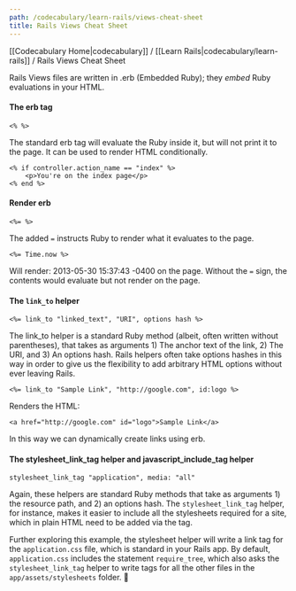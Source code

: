 ```yaml
---
path: /codecabulary/learn-rails/views-cheat-sheet
title: Rails Views Cheat Sheet
---
```

[[Codecabulary Home|codecabulary]] / [[Learn Rails|codecabulary/learn-rails]] / Rails Views Cheat Sheet

<!-- ---title: Rails Views Cheat Sheet -->

Rails Views files are written in .erb (Embedded Ruby); they _embed_ Ruby evaluations in your HTML. 

#### The erb tag

	<% %>
		
The standard erb tag will evaluate the Ruby inside it, but will not print it to the page. It can be used to render HTML conditionally.

	<% if controller.action_name == "index" %>
		<p>You're on the index page</p>
	<% end %>
		
#### Render erb

	<%= %>
		
The added `=` instructs Ruby to render what it evaluates to the page.

	<%= Time.now %>
		
Will render: 2013-05-30 15:37:43 -0400 on the page. Without the `=` sign, the contents would evaluate but not render on the page. 

#### The `link_to` helper

	<%= link_to "linked_text", "URI", options hash %>
		
The link_to helper is a standard Ruby method (albeit, often written without parentheses), that takes as arguments 1) The anchor text of the link, 2) The URI, and 3) An options hash. Rails helpers often take options hashes in this way in order to give us the flexibility to add arbitrary HTML options without ever leaving Rails. 

	<%= link_to "Sample Link", "http://google.com", id:logo %>
		
Renders the HTML:

	<a href="http://google.com" id="logo">Sample Link</a>
		
In this way we can dynamically create links using erb.

#### The stylesheet_link_tag helper and javascript_include_tag helper

	stylesheet_link_tag "application", media: "all"
		
Again, these helpers are standard Ruby methods that take as arguments 1) the resource path, and 2) an options hash. The `stylesheet_link_tag` helper, for instance, makes it easier to include all the stylesheets required for a site, which in plain HTML need to be added via the <link> tag. 

Further exploring this example, the stylesheet helper will write a link tag for the `application.css` file, which is standard in your Rails app. By default, `application.css` includes the statement `require_tree`, which also asks the `stylesheet_link_tag` helper to write <link> tags for all the other files in the `app/assets/stylesheets` folder. 
